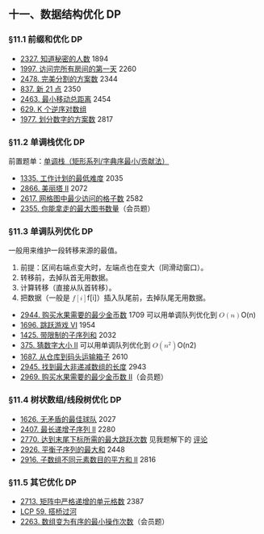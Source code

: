 ## 十一、数据结构优化 DP


### §11.1 前缀和优化 DP

* [2327\. 知道秘密的人数](https://leetcode.cn/problems/number-of-people-aware-of-a-secret/) 1894
* [1997\. 访问完所有房间的第一天](https://leetcode.cn/problems/first-day-where-you-have-been-in-all-the-rooms/) 2260
* [2478\. 完美分割的方案数](https://leetcode.cn/problems/number-of-beautiful-partitions/) 2344
* [837\. 新 21 点](https://leetcode.cn/problems/new-21-game/) 2350
* [2463\. 最小移动总距离](https://leetcode.cn/problems/minimum-total-distance-traveled/) 2454
* [629\. K 个逆序对数组](https://leetcode.cn/problems/k-inverse-pairs-array/)
* [1977\. 划分数字的方案数](https://leetcode.cn/problems/number-of-ways-to-separate-numbers/) 2817

### §11.2 单调栈优化 DP

前置题单：[单调栈（矩形系列/字典序最小/贡献法）](https://leetcode.cn/circle/discuss/9oZFK9/)

* [1335\. 工作计划的最低难度](https://leetcode.cn/problems/minimum-difficulty-of-a-job-schedule/) 2035
* [2866\. 美丽塔 II](https://leetcode.cn/problems/beautiful-towers-ii/) 2072
* [2617\. 网格图中最少访问的格子数](https://leetcode.cn/problems/minimum-number-of-visited-cells-in-a-grid/) 2582
* [2355\. 你能拿走的最大图书数量](https://leetcode.cn/problems/maximum-number-of-books-you-can-take/)（会员题）

### §11.3 单调队列优化 DP

一般用来维护一段转移来源的最值。

1. 前提：区间右端点变大时，左端点也在变大（同滑动窗口）。
2. 转移前，去掉队首无用数据。
3. 计算转移（直接从队首转移）。
4. 把数据（一般是 <math><semantics><mrow><mi>f</mi><mo>\[</mo><mi>i</mi><mo>\]</mo></mrow><annotation>f\[i\]</annotation></semantics></math>f\[i\]）插入队尾前，去掉队尾无用数据。

* [2944\. 购买水果需要的最少金币数](https://leetcode.cn/problems/minimum-number-of-coins-for-fruits/) 1709 可以用单调队列优化到 <math><semantics><mrow><mi>O</mi><mo>(</mo><mi>n</mi><mo>)</mo></mrow><annotation>\\mathcal{O}(n)</annotation></semantics></math>O(n)
* [1696\. 跳跃游戏 VI](https://leetcode.cn/problems/jump-game-vi/) 1954
* [1425\. 带限制的子序列和](https://leetcode.cn/problems/constrained-subsequence-sum/) 2032
* [375\. 猜数字大小 II](https://leetcode.cn/problems/guess-number-higher-or-lower-ii/) 可以用单调队列优化到 <math><semantics><mrow><mi>O</mi><mo>(</mo><msup><mi>n</mi><mn>2</mn></msup><mo>)</mo></mrow><annotation>\\mathcal{O}(n^2)</annotation></semantics></math>O(n2)
* [1687\. 从仓库到码头运输箱子](https://leetcode.cn/problems/delivering-boxes-from-storage-to-ports/) 2610
* [2945\. 找到最大非递减数组的长度](https://leetcode.cn/problems/find-maximum-non-decreasing-array-length/) 2943
* [2969\. 购买水果需要的最少金币数 II](https://leetcode.cn/problems/minimum-number-of-coins-for-fruits-ii/)（会员题）

### §11.4 树状数组/线段树优化 DP

* [1626\. 无矛盾的最佳球队](https://leetcode.cn/problems/best-team-with-no-conflicts/) 2027
* [2407\. 最长递增子序列 II](https://leetcode.cn/problems/longest-increasing-subsequence-ii/) 2280
* [2770\. 达到末尾下标所需的最大跳跃次数](https://leetcode.cn/problems/maximum-number-of-jumps-to-reach-the-last-index/) 见我题解下的 [评论](https://leetcode.cn/problems/maximum-number-of-jumps-to-reach-the-last-index/solutions/2336752/dong-tai-gui-hua-cong-ji-yi-hua-sou-suo-2ptkg/comments/2060234)
* [2926\. 平衡子序列的最大和](https://leetcode.cn/problems/maximum-balanced-subsequence-sum/) 2448
* [2916\. 子数组不同元素数目的平方和 II](https://leetcode.cn/problems/subarrays-distinct-element-sum-of-squares-ii/) 2816

### §11.5 其它优化 DP

* [2713\. 矩阵中严格递增的单元格数](https://leetcode.cn/problems/maximum-strictly-increasing-cells-in-a-matrix/) 2387
* [LCP 59. 搭桥过河](https://leetcode.cn/problems/NfY1m5/)
* [2263\. 数组变为有序的最小操作次数](https://leetcode.cn/problems/make-array-non-decreasing-or-non-increasing/)（会员题）
